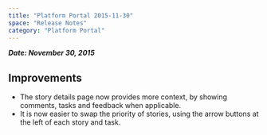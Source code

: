 ```yaml
---
title: "Platform Portal 2015-11-30"
space: "Release Notes"
category: "Platform Portal"
---
```



***Date: November 30, 2015***

## Improvements

*   The story details page now provides more context, by showing comments, tasks and feedback when applicable.
*   It is now easier to swap the priority of stories, using the arrow buttons at the left of each story and task.